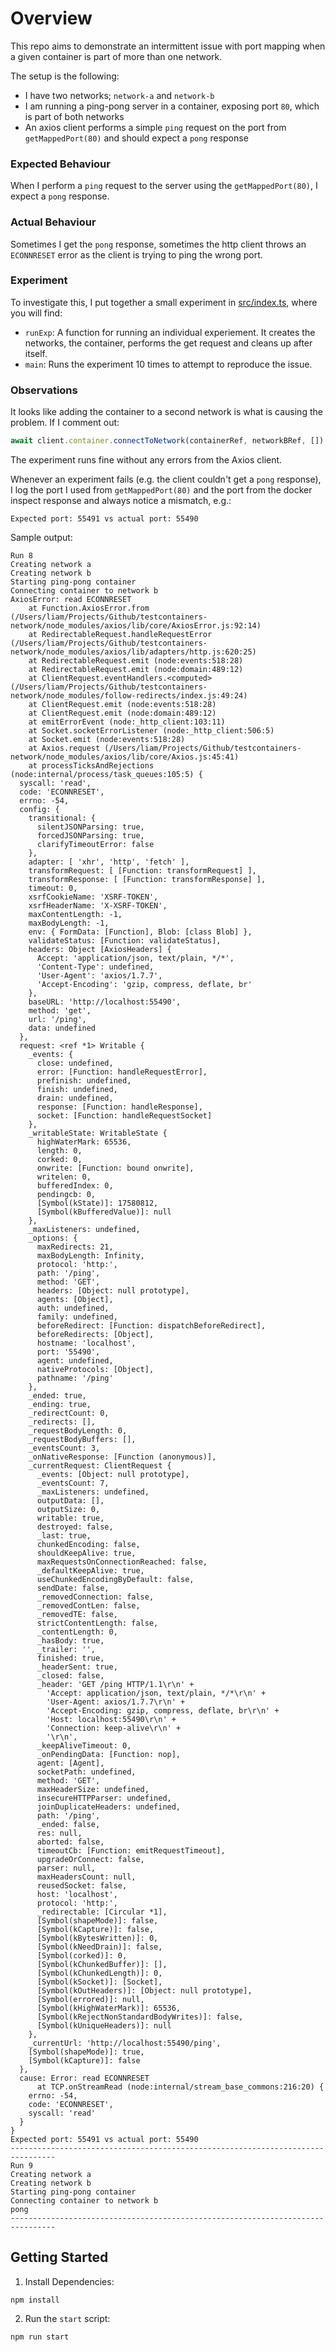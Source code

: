 # Overview

This repo aims to demonstrate an intermittent issue with port mapping when a given container is part of more than one network.

The setup is the following:
* I have two networks; `network-a` and `network-b`
* I am running a ping-pong server in a container, exposing port `80`, which is part of both networks
* An axios client performs a simple `ping` request on the port from `getMappedPort(80)` and should expect a `pong` response

### Expected Behaviour
When I perform a `ping` request to the server using the `getMappedPort(80)`, I expect a `pong` response. 

### Actual Behaviour
Sometimes I get the `pong` response, sometimes the http client throws an `ECONNRESET` error as the client is trying to ping the wrong port. 

### Experiment
To investigate this, I put together a small experiment in [src/index.ts](./src/index.ts), where you will find:

* `runExp`: A function for running an individual experiement. It creates the networks, the container, performs the get request and cleans up after itself.
* `main`: Runs the experiment 10 times to attempt to reproduce the issue. 

### Observations

It looks like adding the container to a second network is what is causing the problem. If I comment out:

```typescript
await client.container.connectToNetwork(containerRef, networkBRef, []);
```

The experiment runs fine without any errors from the Axios client. 

Whenever an experiment fails (e.g. the client couldn't get a `pong` response), I log the port I used from `getMappedPort(80)` and the port from the docker inspect response and always notice a mismatch, e.g.:

```
Expected port: 55491 vs actual port: 55490
```

Sample output:
```
Run 8
Creating network a
Creating network b
Starting ping-pong container
Connecting container to network b
AxiosError: read ECONNRESET
    at Function.AxiosError.from (/Users/liam/Projects/Github/testcontainers-network/node_modules/axios/lib/core/AxiosError.js:92:14)
    at RedirectableRequest.handleRequestError (/Users/liam/Projects/Github/testcontainers-network/node_modules/axios/lib/adapters/http.js:620:25)
    at RedirectableRequest.emit (node:events:518:28)
    at RedirectableRequest.emit (node:domain:489:12)
    at ClientRequest.eventHandlers.<computed> (/Users/liam/Projects/Github/testcontainers-network/node_modules/follow-redirects/index.js:49:24)
    at ClientRequest.emit (node:events:518:28)
    at ClientRequest.emit (node:domain:489:12)
    at emitErrorEvent (node:_http_client:103:11)
    at Socket.socketErrorListener (node:_http_client:506:5)
    at Socket.emit (node:events:518:28)
    at Axios.request (/Users/liam/Projects/Github/testcontainers-network/node_modules/axios/lib/core/Axios.js:45:41)
    at processTicksAndRejections (node:internal/process/task_queues:105:5) {
  syscall: 'read',
  code: 'ECONNRESET',
  errno: -54,
  config: {
    transitional: {
      silentJSONParsing: true,
      forcedJSONParsing: true,
      clarifyTimeoutError: false
    },
    adapter: [ 'xhr', 'http', 'fetch' ],
    transformRequest: [ [Function: transformRequest] ],
    transformResponse: [ [Function: transformResponse] ],
    timeout: 0,
    xsrfCookieName: 'XSRF-TOKEN',
    xsrfHeaderName: 'X-XSRF-TOKEN',
    maxContentLength: -1,
    maxBodyLength: -1,
    env: { FormData: [Function], Blob: [class Blob] },
    validateStatus: [Function: validateStatus],
    headers: Object [AxiosHeaders] {
      Accept: 'application/json, text/plain, */*',
      'Content-Type': undefined,
      'User-Agent': 'axios/1.7.7',
      'Accept-Encoding': 'gzip, compress, deflate, br'
    },
    baseURL: 'http://localhost:55490',
    method: 'get',
    url: '/ping',
    data: undefined
  },
  request: <ref *1> Writable {
    _events: {
      close: undefined,
      error: [Function: handleRequestError],
      prefinish: undefined,
      finish: undefined,
      drain: undefined,
      response: [Function: handleResponse],
      socket: [Function: handleRequestSocket]
    },
    _writableState: WritableState {
      highWaterMark: 65536,
      length: 0,
      corked: 0,
      onwrite: [Function: bound onwrite],
      writelen: 0,
      bufferedIndex: 0,
      pendingcb: 0,
      [Symbol(kState)]: 17580812,
      [Symbol(kBufferedValue)]: null
    },
    _maxListeners: undefined,
    _options: {
      maxRedirects: 21,
      maxBodyLength: Infinity,
      protocol: 'http:',
      path: '/ping',
      method: 'GET',
      headers: [Object: null prototype],
      agents: [Object],
      auth: undefined,
      family: undefined,
      beforeRedirect: [Function: dispatchBeforeRedirect],
      beforeRedirects: [Object],
      hostname: 'localhost',
      port: '55490',
      agent: undefined,
      nativeProtocols: [Object],
      pathname: '/ping'
    },
    _ended: true,
    _ending: true,
    _redirectCount: 0,
    _redirects: [],
    _requestBodyLength: 0,
    _requestBodyBuffers: [],
    _eventsCount: 3,
    _onNativeResponse: [Function (anonymous)],
    _currentRequest: ClientRequest {
      _events: [Object: null prototype],
      _eventsCount: 7,
      _maxListeners: undefined,
      outputData: [],
      outputSize: 0,
      writable: true,
      destroyed: false,
      _last: true,
      chunkedEncoding: false,
      shouldKeepAlive: true,
      maxRequestsOnConnectionReached: false,
      _defaultKeepAlive: true,
      useChunkedEncodingByDefault: false,
      sendDate: false,
      _removedConnection: false,
      _removedContLen: false,
      _removedTE: false,
      strictContentLength: false,
      _contentLength: 0,
      _hasBody: true,
      _trailer: '',
      finished: true,
      _headerSent: true,
      _closed: false,
      _header: 'GET /ping HTTP/1.1\r\n' +
        'Accept: application/json, text/plain, */*\r\n' +
        'User-Agent: axios/1.7.7\r\n' +
        'Accept-Encoding: gzip, compress, deflate, br\r\n' +
        'Host: localhost:55490\r\n' +
        'Connection: keep-alive\r\n' +
        '\r\n',
      _keepAliveTimeout: 0,
      _onPendingData: [Function: nop],
      agent: [Agent],
      socketPath: undefined,
      method: 'GET',
      maxHeaderSize: undefined,
      insecureHTTPParser: undefined,
      joinDuplicateHeaders: undefined,
      path: '/ping',
      _ended: false,
      res: null,
      aborted: false,
      timeoutCb: [Function: emitRequestTimeout],
      upgradeOrConnect: false,
      parser: null,
      maxHeadersCount: null,
      reusedSocket: false,
      host: 'localhost',
      protocol: 'http:',
      _redirectable: [Circular *1],
      [Symbol(shapeMode)]: false,
      [Symbol(kCapture)]: false,
      [Symbol(kBytesWritten)]: 0,
      [Symbol(kNeedDrain)]: false,
      [Symbol(corked)]: 0,
      [Symbol(kChunkedBuffer)]: [],
      [Symbol(kChunkedLength)]: 0,
      [Symbol(kSocket)]: [Socket],
      [Symbol(kOutHeaders)]: [Object: null prototype],
      [Symbol(errored)]: null,
      [Symbol(kHighWaterMark)]: 65536,
      [Symbol(kRejectNonStandardBodyWrites)]: false,
      [Symbol(kUniqueHeaders)]: null
    },
    _currentUrl: 'http://localhost:55490/ping',
    [Symbol(shapeMode)]: true,
    [Symbol(kCapture)]: false
  },
  cause: Error: read ECONNRESET
      at TCP.onStreamRead (node:internal/stream_base_commons:216:20) {
    errno: -54,
    code: 'ECONNRESET',
    syscall: 'read'
  }
}
Expected port: 55491 vs actual port: 55490
--------------------------------------------------------------------------------
Run 9
Creating network a
Creating network b
Starting ping-pong container
Connecting container to network b
pong
--------------------------------------------------------------------------------
```

## Getting Started

1. Install Dependencies:
```
npm install
```

2. Run the `start` script:
```
npm run start
```